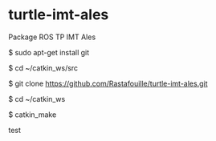 # turtle-imt-ales
Package ROS TP IMT Ales

$ sudo apt-get install git

$ cd ~/catkin_ws/src

$ git clone https://github.com/Rastafouille/turtle-imt-ales.git

$ cd ~/catkin_ws

$ catkin_make


test
